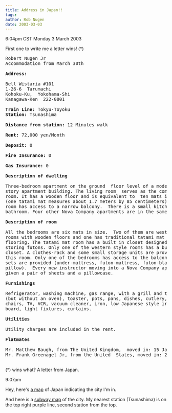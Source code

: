 ```yaml
---
title: Address in Japan!!
tags: 
author: Rob Nugen
date: 2003-03-03
---
```


<p class=date>6:04pm CST Monday 3 March 2003</p>

<p>First one to write me a letter wins! (*)</p>

<pre>
Robert Nugen Jr
Accommodation from March 30th

<b>Address:</b>

Bell Wistaria #101
1-26-6  Tarumachi
Kohoku-Ku,  Yokohama-Shi
Kanagawa-Ken  222-0001

<b>Train Line:</b> Tokyu-Toyoku
<b>Station:</b> Tsunashima

<b>Distance from station:</b> 12 Minutes walk

<b>Rent:</b> 72,000 yen/Month

<b>Deposit:</b> 0

<b>Fire Insurance:</b> 0

<b>Gas Insurance:</b> 0

<b>Description of dwelling</b>

Three-bedroom apartment on the ground  floor level of a modern four
story apartment building. The living room  serves as the common
room. It has a wooden floor and is equivalent to  ten mats in size
(one tatami mat measures about 1.7 meters by 85 centimeters).  This
room has access to a narrow balcony.  There is a small kitchen  and
bathroom. Four other Nova Company apartments are in the same building.

<b>Description of room</b>

All the bedrooms are six mats in size.  Two of them are western style
rooms with wooden floors and one has traditional tatami mat
flooring. The tatami mat room has a built in closet designed for
storing futons. Only one of the western style rooms has a built in
closet. A clothes-rack and some small storage units are provided for
this room. Only one of the bedrooms has access to the balcony. Futon
sets are provided (under-mattress, futon-mattress, futon-blanket,
pillow).  Every new instructor moving into a Nova Company apartment is
given a pair of sheets and a pillowcase.

<b>Furnishings</b>

Refrigerator, washing machine, gas range, with a grill and two hobs
(but without an oven), toaster, pots, pans, dishes, cutlery, table,
chairs, TV, VCR, vacuum cleaner, iron, low Japanese style ironing
board, light fixtures, curtains.

<b>Utilities</b>

Utility charges are included in the rent.

<b>Flatmates</b>

Mr. Matthew Baugh, from The United Kingdom,  moved in: 15 January 2003
Mr. Frank Greenagel Jr, from the United  States, moved in: 23 January 2003

</pre>

<p>(*) wins what?  A letter from Japan.</p>

<p class=date>9:07pm</p>

<p>Hey, here's <a
href="http://www.city.yokohama.jp/ne/info/map/japanE.html">a map</a>
of Japan indicating the city I'm in.</p>

<p>And here is a <a
href="http://www.city.yokohama.jp/me/GuideE/mape.pdf">subway map</a>
of the city.  My nearest station (Tsunashima) is on the top right
purple line, second station from the top.</p>
